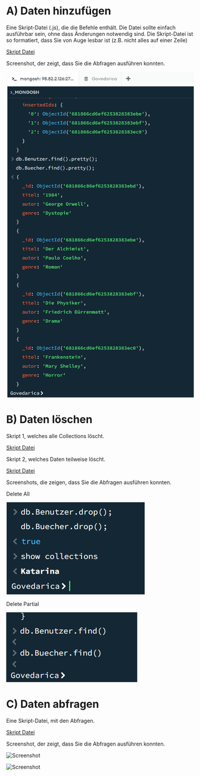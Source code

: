 # A) Daten hinzufügen

Eine Skript-Datei (.js), die die Befehle enthält. Die Datei sollte einfach ausführbar sein, ohne dass  Änderungen notwendig sind. Die Skript-Datei ist so formatiert, dass Sie von Auge lesbar ist (z.B. nicht alles auf einer Zeile)

[Skript Datei](insertData.js)

Screenshot, der zeigt, dass Sie die Abfragen ausführen konnten.

![Screenshot](mongoinsertdata.png)

# B) Daten löschen

Skript 1, welches alle Collections löscht.

[Skript Datei](delete_all.js)

Skript 2, welches Daten teilweise löscht.

[Skript Datei](delete_partial.js)

Screenshots, die zeigen, dass Sie die Abfragen ausführen konnten.

Delete All

![Screenshot](mongodeleteall.png)


Delete Partial

![Screenshot](mongodeletepartial.png)


# C) Daten abfragen

Eine Skript-Datei, mit den Abfragen.

[Skript Datei](query_data.js)

Screenshot, der zeigt, dass Sie die Abfragen ausführen konnten.

![Screenshot](mongoquerydata1.png)

![Screenshot](mongoquerydata2.png)
